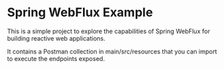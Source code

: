 # Spring WebFlux Example

This is a simple project to explore the capabilities of Spring WebFlux for building reactive web applications.

It contains a Postman collection in main/src/resources that you can import to execute the endpoints exposed.